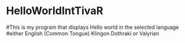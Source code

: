 # HelloWorldIntTivaR
#This is my program that displays Hello world in the selected language
#either English (Common Tongue) 
Klingon
Dothraki
or Valyrian
